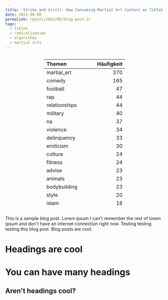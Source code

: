 ```yaml
---
title: 'Strike and Scroll: How Consuming Martial Art Content on TikTok Leads to Exposure to Extremist Material'
date: 2022-06-08
permalink: /posts/2022/06/blog-post-2/
tags:
  - tiktok
  - radicalization
  - algorithms
  - martial arts
---
```

<div style="overflow: auto; max-height: 500px; display: flex; justify-content: center;">
  <table style="width: auto !important; margin-left: auto; margin-right: auto;">
    <thead>
      <tr>
        <th style="text-align:left;position: sticky; top:0; background-color: #FFFFFF;"> Themen </th>
        <th style="text-align:right;position: sticky; top:0; background-color: #FFFFFF;"> Häufigkeit </th>
      </tr>
    </thead>
    <tbody>
        <tr>
          <td style="text-align:left;"> martial_art </td>
          <td style="text-align:right;"> 370 </td>
        </tr>
        <tr>
          <td style="text-align:left;"> comedy </td>
          <td style="text-align:right;"> 165 </td>
        </tr>
        <tr>
          <td style="text-align:left;"> football </td>
          <td style="text-align:right;"> 47 </td>
        </tr>
        <tr>
          <td style="text-align:left;"> rap </td>
          <td style="text-align:right;"> 44 </td>
        </tr>
        <tr>
          <td style="text-align:left;"> relationships </td>
          <td style="text-align:right;"> 44 </td>
        </tr>
        <tr>
          <td style="text-align:left;"> military </td>
          <td style="text-align:right;"> 40 </td>
        </tr>
        <tr>
          <td style="text-align:left;"> na </td>
          <td style="text-align:right;"> 37 </td>
        </tr>
        <tr>
          <td style="text-align:left;"> violence </td>
          <td style="text-align:right;"> 34 </td>
        </tr>
        <tr>
          <td style="text-align:left;"> delinquency </td>
          <td style="text-align:right;"> 33 </td>
        </tr>
        <tr>
          <td style="text-align:left;"> eroticism </td>
          <td style="text-align:right;"> 30 </td>
        </tr>
        <tr>
          <td style="text-align:left;"> culture </td>
          <td style="text-align:right;"> 24 </td>
        </tr>
        <tr>
          <td style="text-align:left;"> fitness </td>
          <td style="text-align:right;"> 24 </td>
        </tr>
        <tr>
          <td style="text-align:left;"> advise </td>
          <td style="text-align:right;"> 23 </td>
        </tr>
        <tr>
          <td style="text-align:left;"> animals </td>
          <td style="text-align:right;"> 23 </td>
        </tr>
        <tr>
          <td style="text-align:left;"> bodybuilding </td>
          <td style="text-align:right;"> 23 </td>
        </tr>
        <tr>
          <td style="text-align:left;"> style </td>
          <td style="text-align:right;"> 20 </td>
        </tr>
        <tr>
          <td style="text-align:left;"> islam </td>
          <td style="text-align:right;"> 18 </td>
        </tr>
        <tr>
          <td style="text-align:left;"> martial_art_street </td>
          <td style="text-align:right;"> 17 </td>
        </tr>
        <tr>
          <td style="text-align:left;"> police </td>
          <td style="text-align:right;"> 17 </td>
        </tr>
        <tr>
          <td style="text-align:left;"> war </td>
          <td style="text-align:right;"> 17 </td>
        </tr>
        <tr>
          <td style="text-align:left;"> labor </td>
          <td style="text-align:right;"> 16 </td>
        </tr>
        <tr>
          <td style="text-align:left;"> sports_general </td>
          <td style="text-align:right;"> 14 </td>
        </tr>
        <tr>
          <td style="text-align:left;"> dance </td>
          <td style="text-align:right;"> 13 </td>
        </tr>
        <tr>
          <td style="text-align:left;"> movies </td>
          <td style="text-align:right;"> 12 </td>
        </tr>
        <tr>
          <td style="text-align:left;"> organized_crime </td>
          <td style="text-align:right;"> 12 </td>
        </tr>
        <tr>
          <td style="text-align:left;"> misc </td>
          <td style="text-align:right;"> 10 </td>
        </tr>
        <tr>
          <td style="text-align:left;"> nasheed_ext </td>
          <td style="text-align:right;"> 10 </td>
        </tr>
        <tr>
          <td style="text-align:left;"> cars </td>
          <td style="text-align:right;"> 9 </td>
        </tr>
        <tr>
          <td style="text-align:left;"> germany </td>
          <td style="text-align:right;"> 9 </td>
        </tr>
        <tr>
          <td style="text-align:left;"> sex </td>
          <td style="text-align:right;"> 9 </td>
        </tr>
        <tr>
          <td style="text-align:left;"> misogyny </td>
          <td style="text-align:right;"> 8 </td>
        </tr>
        <tr>
          <td style="text-align:left;"> mental_health </td>
          <td style="text-align:right;"> 7 </td>
        </tr>
        <tr>
          <td style="text-align:left;"> russia </td>
          <td style="text-align:right;"> 7 </td>
        </tr>
        <tr>
          <td style="text-align:left;"> albania </td>
          <td style="text-align:right;"> 6 </td>
        </tr>
        <tr>
          <td style="text-align:left;"> challenge </td>
          <td style="text-align:right;"> 6 </td>
        </tr>
        <tr>
          <td style="text-align:left;"> nature </td>
          <td style="text-align:right;"> 6 </td>
        </tr>
        <tr>
          <td style="text-align:left;"> rocker </td>
          <td style="text-align:right;"> 6 </td>
        </tr>
        <tr>
          <td style="text-align:left;"> turkey </td>
          <td style="text-align:right;"> 6 </td>
        </tr>
        <tr>
          <td style="text-align:left;"> children </td>
          <td style="text-align:right;"> 5 </td>
        </tr>
        <tr>
          <td style="text-align:left;"> food </td>
          <td style="text-align:right;"> 5 </td>
        </tr>
        <tr>
          <td style="text-align:left;"> right_wing </td>
          <td style="text-align:right;"> 5 </td>
        </tr>
        <tr>
          <td style="text-align:left;"> turkish_nationalism </td>
          <td style="text-align:right;"> 5 </td>
        </tr>
        <tr>
          <td style="text-align:left;"> finance </td>
          <td style="text-align:right;"> 4 </td>
        </tr>
        <tr>
          <td style="text-align:left;"> kosovo </td>
          <td style="text-align:right;"> 4 </td>
        </tr>
        <tr>
          <td style="text-align:left;"> music </td>
          <td style="text-align:right;"> 4 </td>
        </tr>
        <tr>
          <td style="text-align:left;"> ukraine </td>
          <td style="text-align:right;"> 4 </td>
        </tr>
        <tr>
          <td style="text-align:left;"> chechnya </td>
          <td style="text-align:right;"> 3 </td>
        </tr>
        <tr>
          <td style="text-align:left;"> grief </td>
          <td style="text-align:right;"> 3 </td>
        </tr>
        <tr>
          <td style="text-align:left;"> mus_grievances </td>
          <td style="text-align:right;"> 3 </td>
        </tr>
        <tr>
          <td style="text-align:left;"> nasheed_reg </td>
          <td style="text-align:right;"> 3 </td>
        </tr>
        <tr>
          <td style="text-align:left;"> pornography </td>
          <td style="text-align:right;"> 3 </td>
        </tr>
        <tr>
          <td style="text-align:left;"> rad_bezug </td>
          <td style="text-align:right;"> 3 </td>
        </tr>
        <tr>
          <td style="text-align:left;"> serbia </td>
          <td style="text-align:right;"> 3 </td>
        </tr>
        <tr>
          <td style="text-align:left;"> afghanistan </td>
          <td style="text-align:right;"> 2 </td>
        </tr>
        <tr>
          <td style="text-align:left;"> anti_feminism </td>
          <td style="text-align:right;"> 2 </td>
        </tr>
        <tr>
          <td style="text-align:left;"> anti_ukraine </td>
          <td style="text-align:right;"> 2 </td>
        </tr>
        <tr>
          <td style="text-align:left;"> baath_bezug </td>
          <td style="text-align:right;"> 2 </td>
        </tr>
        <tr>
          <td style="text-align:left;"> bosnia </td>
          <td style="text-align:right;"> 2 </td>
        </tr>
        <tr>
          <td style="text-align:left;"> christianity </td>
          <td style="text-align:right;"> 2 </td>
        </tr>
        <tr>
          <td style="text-align:left;"> discrimination </td>
          <td style="text-align:right;"> 2 </td>
        </tr>
        <tr>
          <td style="text-align:left;"> gaming </td>
          <td style="text-align:right;"> 2 </td>
        </tr>
        <tr>
          <td style="text-align:left;"> greek_nationalism </td>
          <td style="text-align:right;"> 2 </td>
        </tr>
        <tr>
          <td style="text-align:left;"> health </td>
          <td style="text-align:right;"> 2 </td>
        </tr>
        <tr>
          <td style="text-align:left;"> military_ad </td>
          <td style="text-align:right;"> 2 </td>
        </tr>
        <tr>
          <td style="text-align:left;"> photography </td>
          <td style="text-align:right;"> 2 </td>
        </tr>
    </tbody>
  </table>
</div>



This is a sample blog post. Lorem ipsum I can't remember the rest of lorem ipsum and don't have an internet connection right now. Testing testing testing this blog post. Blog posts are cool.

Headings are cool
======

You can have many headings
======

Aren't headings cool?
------
